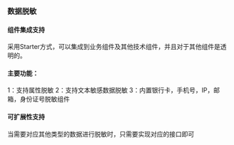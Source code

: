 ### 数据脱敏
#### 组件集成支持
  采用Starter方式，可以集成到业务组件及其他技术组件，并且对于其他组件是透明的。
#### 主要功能：
1：支持属性脱敏
2：支持文本敏感数据脱敏
3：内置银行卡，手机号，IP，邮箱，身份证号脱敏组件
#### 可扩展性支持
当需要对应其他类型的数据进行脱敏时，只需要实现对应的接口即可
